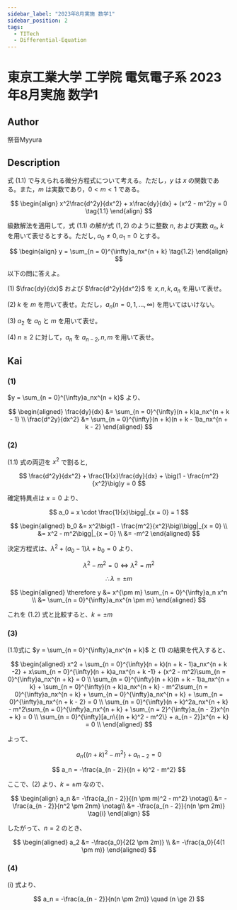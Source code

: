 ```yaml
---
sidebar_label: "2023年8月実施 数学1"
sidebar_position: 2
tags:
  - TITech
  - Differential-Equation
---
```

# 東京工業大学 工学院 電気電子系 2023年8月実施 数学1

## **Author**
祭音Myyura

## **Description**
式 $(1.1)$ で与えられる微分方程式について考える。ただし，$y$ は $x$ の関数である。また，$m$ は実数であり，$0 < m < 1$ である。

$$
\begin{align}
x^2\frac{d^2y}{dx^2} + x\frac{dy}{dx} + (x^2 - m^2)y = 0 \tag{1.1}
\end{align}
$$

級数解法を適用して，式 $(1.1)$ の解が式 $(1,2)$ のように整数 $n$, および実数 $a_n$, $k$ を用いて表せるとする。ただし, $a_0 \neq 0,a_1 = 0$ とする。

$$
\begin{align}
y = \sum_{n = 0}^{\infty}a_nx^{n + k} \tag{1.2}
\end{align}
$$

以下の問に答えよ。

(1) $\frac{dy}{dx}$ および $\frac{d^2y}{dx^2}$ を $x,n,k,a_n$ を用いて表せ。

(2) $k$ を $m$ を用いて表せ。ただし，$a_n(n = 0,1,\dots,\infty)$ を用いてはいけない。

(3) $a_2$ を $a_0$ と $m$ を用いて表せ。 

(4) $n \ge 2$ に対して，$a_n$ を $a_{n - 2},n,m$ を用いて表せ。 

## **Kai** 
### (1)
$y = \sum_{n = 0}^{\infty}a_nx^{n + k}$ より、

$$
\begin{aligned}
\frac{dy}{dx} &= \sum_{n = 0}^{\infty}(n + k)a_nx^{n + k - 1} \\
\frac{d^2y}{dx^2} &= \sum_{n = 0}^{\infty}(n + k)(n + k - 1)a_nx^{n + k - 2}
\end{aligned}
$$

### (2)
$(1.1)$ 式の両辺を $x^2$ で割ると,

$$
\frac{d^2y}{dx^2} + \frac{1}{x}\frac{dy}{dx} + \big(1 - \frac{m^2}{x^2}\big)y = 0
$$

確定特異点は $x = 0$ より、

$$
a_0 = x \cdot \frac{1}{x}\bigg|_{x = 0} = 1
$$

$$
\begin{aligned}
b_0 &= x^2\big(1 - \frac{m^2}{x^2}\big)\bigg|_{x = 0} \\
&= x^2 - m^2\bigg|_{x = 0} \\
&= -m^2
\end{aligned}
$$

決定方程式は、$\lambda^2 + (a_0 - 1)\lambda + b_0 = 0$ より、

$$
\lambda^2 - m^2 = 0 \Leftrightarrow \lambda^2 = m^2
$$

$$
\therefore \lambda = \pm m
$$

$$
\begin{aligned}
\therefore y &= x^{\pm m} \sum_{n = 0}^{\infty}a_n x^n \\
&= \sum_{n = 0}^{\infty}a_nx^{n \pm m}
\end{aligned}
$$

これを $(1.2)$ 式と比較すると、$k = \pm m$

### (3)
$(1.1)$式に $y = \sum_{n = 0}^{\infty}a_nx^{n + k}$ と $(1)$ の結果を代入すると、

$$
\begin{aligned}
x^2 + \sum_{n = 0}^{\infty}(n + k)(n + k - 1)a_nx^{n + k -2} + x\sum_{n = 0}^{\infty}(n + k)a_nx^{n + k -1} + (x^2 - m^2)\sum_{n = 0}^{\infty}a_nx^{n + k} = 0 \\
\sum_{n = 0}^{\infty}(n + k)(n + k - 1)a_nx^{n + k} + \sum_{n = 0}^{\infty}(n + k)a_nx^{n + k} - m^2\sum_{n = 0}^{\infty}a_nx^{n + k} + \sum_{n = 0}^{\infty}a_nx^{n + k} + \sum_{n = 0}^{\infty}a_nx^{n + k - 2} = 0 \\
\sum_{n = 0}^{\infty}(n + k)^2a_nx^{n + k} - m^2\sum_{n = 0}^{\infty}a_nx^{n + k} + \sum_{n = 2}^{\infty}a_{n - 2}x^{n + k} = 0 \\
\sum_{n = 0}^{\infty}[a_n\{(n + k)^2 - m^2\} + a_{n - 2}]x^{n + k} = 0 \\
\end{aligned}
$$

よって、

$$
a_n\{(n + k)^2 - m^2\} + a_{n - 2} = 0
$$

$$
a_n = -\frac{a_{n - 2}}{(n + k)^2 - m^2} 
$$

ここで、(2) より、$k = \pm m$ なので、

$$
\begin{align}
a_n &= -\frac{a_{n - 2}}{(n \pm m)^2 - m^2} \notag\\
&= -\frac{a_{n - 2}}{n^2 \pm 2nm} \notag\\
&= -\frac{a_{n - 2}}{n(n \pm 2m)} \tag{i}
\end{align}
$$

したがって、$n = 2$ のとき、

$$
\begin{aligned}
a_2 &= -\frac{a_0}{2(2 \pm 2m)} \\
&= -\frac{a_0}{4(1 \pm m)}
\end{aligned}
$$

### (4)
(i) 式より、

$$
a_n = -\frac{a_{n - 2}}{n(n \pm 2m)} \quad (n \ge 2)
$$
